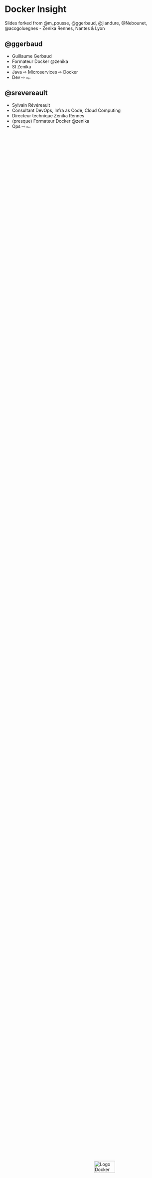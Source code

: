 # Docker Insight

<figure style="position: absolute; bottom: 150px; right: 300px; with: 100%">
    <img width="80%" src="ressources/DockerLogo.png" alt="Logo Docker"/>
</figure>

<!-- .slide: class="page-title" -->

Slides forked from @m_pousse, @ggerbaud, @jlandure, @Nebounet, @acogoluegnes - Zenika Rennes, Nantes & Lyon



## @ggerbaud

- Guillaume Gerbaud
- Formateur Docker @zenika
- SI Zenika
- Java ⇨ Microservices ⇨ Docker
- Dev ⇨ <span style="font-size: 0.5em">Ops</span>




## @srevereault

- Sylvain Révéreault
- Consultant DevOps, Infra as Code, Cloud Computing
- Directeur technique Zenika Rennes
- (presque) Formateur Docker @zenika
- Ops ⇨ <span style="font-size: 0.5em">Dev</span>
